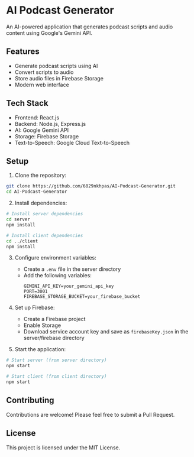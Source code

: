 # AI Podcast Generator

An AI-powered application that generates podcast scripts and audio content using Google's Gemini API.

## Features

- Generate podcast scripts using AI
- Convert scripts to audio
- Store audio files in Firebase Storage
- Modern web interface

## Tech Stack

- Frontend: React.js
- Backend: Node.js, Express.js
- AI: Google Gemini API
- Storage: Firebase Storage
- Text-to-Speech: Google Cloud Text-to-Speech

## Setup

1. Clone the repository:

```bash
git clone https://github.com/6829nkhpas/AI-Podcast-Generator.git
cd AI-Podcast-Generator
```

2. Install dependencies:

```bash
# Install server dependencies
cd server
npm install

# Install client dependencies
cd ../client
npm install
```

3. Configure environment variables:

   - Create a `.env` file in the server directory
   - Add the following variables:
     ```
     GEMINI_API_KEY=your_gemini_api_key
     PORT=3001
     FIREBASE_STORAGE_BUCKET=your_firebase_bucket
     ```

4. Set up Firebase:

   - Create a Firebase project
   - Enable Storage
   - Download service account key and save as `firebaseKey.json` in the server/firebase directory

5. Start the application:

```bash
# Start server (from server directory)
npm start

# Start client (from client directory)
npm start
```

## Contributing

Contributions are welcome! Please feel free to submit a Pull Request.

## License

This project is licensed under the MIT License.
